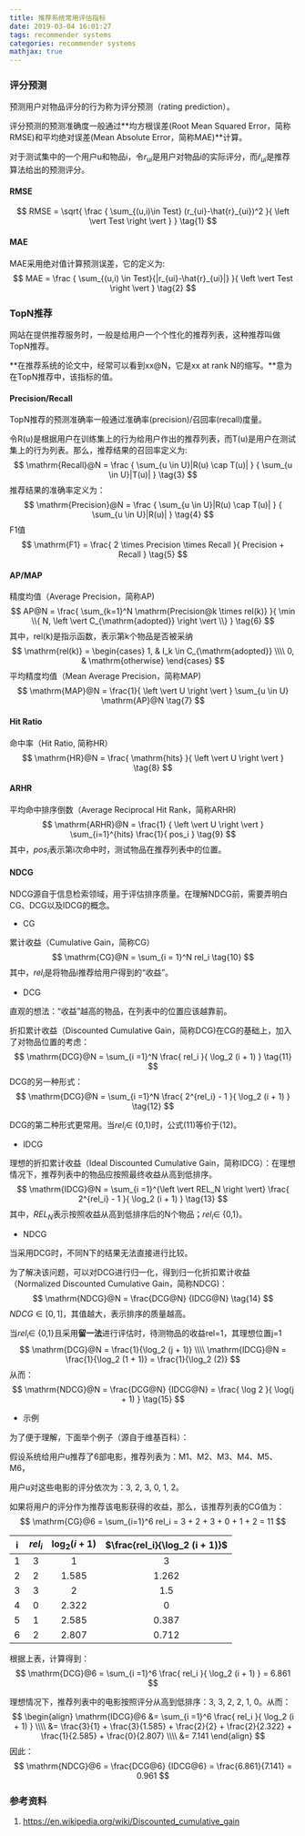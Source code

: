 ```yaml
---
title: 推荐系统常用评估指标
date: 2019-03-04 16:01:27
tags: recommender systems
categories: recommender systems
mathjax: true
---
```


<!--

### 推荐系统实验方法

在推荐系统中，主要有3种评测推荐效果的实验方法，即离线实验(offline experiment)、用户调查(user study) 和在线实验(online experiment)。

#### 离线实验

离线实验的方法一般由如下几个步骤构成:

(1) 通过日志系统获得用户行为数据，并按照一定格式生成一个标准的数据集; 

(2) 将数据集按照一定的规则分成训练集和测试集; 

(3) 在训练集上训练用户兴趣模型，在测试集上进行预测; 

(4) 通过事先定义的离线指标评测算法在测试集上的预测结果。

**好处**：不需要真实用户参与，可以直接快速地计算出来，从而方便、快速地测试大量不同的算法  

**缺点**：无法获得很多商业上关注的指标，如点击率、转化率等

#### 用户调查

用户调查需要有一些真实用户，让他们在需要测试的推荐系统上完成一些任务。在他们完成任务时，我们需要观察和记录他们的行为，并让他们回答一些问题。最后，我们需要通过分析他们的行为和答案了解测试系统的性能。

**优点**：可以获得很多体现用户主观感受的指标，相对在线实验风险很低，出现错误后很容易弥补

**缺点**：招募测试用户代价较大，很难组织大规模的测试用户，因此会使测试结果的统计意义不足。

#### 在线实验

在完成离线实验和必要的用户调查后，可以将推荐系统上线做AB测试，将它和旧的算法进行比较。

AB测试是一种很常用的在线评测算法的实验方法。它通过一定的规则将用户随机分成几组，并对不同组的用户采用不同的算法，然后通过统计不同组用户的各种不同的评测指标比较不同算法，比如可以统计不同组用户的点击率，通过点击率比较不同算法的性能。

**AB测试的优点**：可以公平获得不同算法实际在线时的性能指标，包括商业上关注的指标。
**AB测试的缺点**：周期比较长，必须进行长期的实验才能得到可靠的结果。

因此一般不会用AB测试测试所有的算法，而只是用它测试那些在离线实验和用户调查中表现很好的算法。

### 评测指标

在《推荐系统实践》中，作者列举了用户满意度、预测准确度、覆盖率、多样性、新颖性、惊喜度、信任度、实时性、健壮性和商业目标共十种推荐系统的评测指标，这里，我只选取了一部分。

#### 用户满意度

用户作为推荐系统的重要参与者，其满意度是评测推荐系统的最重要指标。但是，用户满意度没有办法离线计算，只能通过用户调查或者在线实验获得。

* 用户调查获得用户满意度主要是通过*调查问卷*的形式。

* 在在线系统中，用户满意度主要通过一些对用户行为的统计得到。比如在电子商务网站中，用户如果购买了推荐的商品，就表示他们在一定程度上满意。因此，我们可以利用购买率度量用户的满意度。此外，有些网站会通过设计一些用户反馈界面收集用户满意度。 更一般的情况下，我们可以用点击率、用户停留时间和转化率等指标度量用户的满意度。

#### 预测准确度

预测准确度度量一个推荐系统或者推荐算法预测用户行为的能力。

在计算该指标时需要有一个离线的数据集，该数据集包含用户的历史行为记录。然后，将该数据集通过时间分成训练集和测试集。最后，通过在训练集上建立用户的行为和兴趣模型预测用户在测试集上的行为，并计算预测行为和测试集上实际行为的重合度作为预测准确度。

由于离线的推荐算法有不同的研究方向，因此下面将针对不同的研究方向介绍它们的预测准确度指标。

 -->

### 评分预测

预测用户对物品评分的行为称为评分预测（rating prediction）。

评分预测的预测准确度一般通过**均方根误差(Root Mean Squared Error，简称RMSE)和平均绝对误差(Mean Absolute Error，简称MAE)**计算。

对于测试集中的一个用户u和物品i，令$r_{ui}$是用户对物品i的实际评分，而$\hat{r}_{ui}$是推荐算法给出的预测评分。

#### RMSE

$$
RMSE = \sqrt{ 
	\frac {
		\sum_{(u,i)\in Test} (r_{ui}-\hat{r}_{ui})^2
	}{
		\left \vert Test \right \vert
	} 
} \tag{1}
$$

#### MAE

MAE采用绝对值计算预测误差，它的定义为:
$$
MAE = \frac {
	\sum_{(u,i) \in Test}{|r_{ui}-\hat{r}_{ui}|}
}{
	\left \vert Test \right \vert
} \tag{2}
$$

### TopN推荐

网站在提供推荐服务时，一般是给用户一个个性化的推荐列表，这种推荐叫做TopN推荐。 

**在推荐系统的论文中，经常可以看到xx@N，它是xx at rank N的缩写。**意为在TopN推荐中，该指标的值。

#### Precision/Recall

TopN推荐的预测准确率一般通过准确率(precision)/召回率(recall)度量。 

令R(u)是根据用户在训练集上的行为给用户作出的推荐列表，而T(u)是用户在测试集上的行为列表。那么，推荐结果的召回率定义为:
$$
\mathrm{Recall}@N = \frac {
	\sum_{u \in U}|R(u) \cap T(u)|
} {
	\sum_{u \in U}|T(u)|
} \tag{3}
$$
推荐结果的准确率定义为：
$$
\mathrm{Precision}@N = \frac {
	\sum_{u \in U}|R(u) \cap T(u)|
} {
	\sum_{u \in U}|R(u)|
} \tag{4}
$$
F1值
$$
\mathrm{F1} = \frac{
    2 \times Precision \times Recall
}{
    Precision + Recall
} \tag{5}
$$

#### AP/MAP

精度均值（Average Precision，简称AP)
$$
AP@N = \frac{
    \sum_{k=1}^N 
    \mathrm{Precision@k \times rel(k)}
}{
    \min \\{
    	N, \left \vert C_{\mathrm{adopted}} \right \vert 
    \\}
} \tag{6}
$$
其中，rel(k)是指示函数，表示第k个物品是否被采纳
$$
\mathrm{rel(k)} = 
\begin{cases}
1, & I_k \in C_{\mathrm{adopted}} \\\\
0, & \mathrm{otherwise}
\end{cases}
$$
平均精度均值（Mean Average Precision，简称MAP)
$$
\mathrm{MAP}@N = \frac{1}{
    \left \vert U \right \vert
} 
\sum_{u \in U} \mathrm{AP}@N \tag{7}
$$

#### Hit Ratio

命中率（Hit Ratio, 简称HR）
$$
\mathrm{HR}@N = \frac{
	 \mathrm{hits}
}{
	\left \vert U \right \vert
} \tag{8}
$$

#### ARHR

平均命中排序倒数（Average Reciprocal Hit Rank，简称ARHR)
$$
\mathrm{ARHR}@N = \frac{1} {
    \left \vert U \right \vert
}
\sum_{i=1}^{hits} \frac{1}{
    pos_i
} \tag{9}
$$
其中，$pos_i$表示第i次命中时，测试物品在推荐列表中的位置。

#### NDCG

NDCG源自于信息检索领域，用于评估排序质量。在理解NDCG前，需要弄明白CG、DCG以及IDCG的概念。

* CG

累计收益（Cumulative Gain，简称CG）
$$
\mathrm{CG}@N = \sum_{i = 1}^N rel_i \tag{10}
$$
其中，$rel_i$是将物品i推荐给用户得到的“收益”。

* DCG

直观的想法：“收益”越高的物品，在列表中的位置应该越靠前。

折扣累计收益（Discounted Cumulative Gain，简称DCG)在CG的基础上，加入了对物品位置的考虑：
$$
\mathrm{DCG}@N = \sum_{i =1}^N 
\frac{
	rel_i
}{
  \log_2 (i + 1)
} \tag{11}
$$
DCG的另一种形式：
$$
\mathrm{DCG}@N = \sum_{i =1}^N 
\frac{
	2^{rel_i} - 1
}{
  \log_2 (i + 1)
} \tag{12}
$$

DCG的第二种形式更常用。当$rel_i \in$ &#123;0,1&#125;时，公式(11)等价于(12)。

* IDCG

理想的折扣累计收益（Ideal Discounted Cumulative Gain，简称IDCG）：在理想情况下，推荐列表中的物品应按照最终收益从高到低排序。
$$
\mathrm{IDCG}@N = \sum_{i =1}^{\left \vert REL_N \right \vert}
\frac{
	2^{rel_i} - 1
}{
    \log_2 (i + 1)
} \tag{13}
$$
其中，$REL_N$表示按照收益从高到低排序后的N个物品；$rel_i \in$ &#123;0,1&#125;。

* NDCG

当采用DCG时，不同N下的结果无法直接进行比较。

为了解决该问题，可以对DCG进行归一化，得到归一化折扣累计收益（Normalized Discounted Cumulative Gain，简称NDCG)：
$$
\mathrm{NDCG}@N = \frac{DCG@N} {IDCG@N} \tag{14}
$$
$NDCG \in [0,1]$，其值越大，表示排序的质量越高。

当$rel_i \in$ &#123;0,1&#125;且采用**留一法**进行评估时，待测物品的收益rel=1，其理想位置j=1
$$
\mathrm{DCG}@N = \frac{1}{\log_2 (j + 1)} \\\\
\mathrm{IDCG}@N = \frac{1}{\log_2 (1 + 1)} = \frac{1}{\log_2 (2)}
$$
从而：
$$
\mathrm{NDCG}@N = \frac{DCG@N} {IDCG@N} = \frac{ \log 2 }{ \log(j + 1) } \tag{15}
$$

* 示例

为了便于理解，下面举个例子（源自于维基百科）：

假设系统给用户u推荐了6部电影，推荐列表为：M1、M2、M3、M4、M5、M6，

用户u对这些电影的评分依次为：3, 2, 3, 0, 1, 2。

如果将用户的评分作为推荐该电影获得的收益，那么，该推荐列表的CG值为：
$$
\mathrm{CG}@6 = \sum_{i=1}^6 rel_i = 3 + 2 + 3 + 0 + 1 + 2 = 11
$$

|  i   | $rel_i$ | $\log_2 (i + 1)$ | $\frac{rel_i}{\log_2 (i + 1)}$ |
| :--: | :-----: | :--------------: | :----------------------------: |
|  1   |    3    |        1         |               3                |
|  2   |    2    |      1.585       |             1.262              |
|  3   |    3    |        2         |              1.5               |
|  4   |    0    |      2.322       |               0                |
|  5   |    1    |      2.585       |             0.387              |
|  6   |    2    |      2.807       |             0.712              |

根据上表，计算得到：
$$
\mathrm{DCG}@6 = \sum_{i =1}^6 
\frac{
	rel_i
}{
  \log_2 (i + 1)
} = 6.861
$$

理想情况下，推荐列表中的电影按照评分从高到低排序：3, 3, 2, 2, 1, 0。从而：
$$
\begin{align}
\mathrm{IDCG}@6 &= \sum_{i =1}^6 
\frac{
	rel_i
}{
  \log_2 (i + 1)
} \\\\
&= \frac{3}{1} + \frac{3}{1.585} + \frac{2}{2} + \frac{2}{2.322} + \frac{1}{2.585} + \frac{0}{2.807} \\\\
&= 7.141
\end{align}
$$
因此：
$$
\mathrm{NDCG}@6 = \frac{DCG@6} {IDCG@6} = \frac{6.861}{7.141} = 0.961 
$$

### 参考资料

1. https://en.wikipedia.org/wiki/Discounted_cumulative_gain

<!--

#### 信任度

度量推荐系统的信任度只能通过**问卷调查**的方式，询问用户是否信任推荐系统的推荐结果。

提高推荐系统的信任度主要有两种方法。

1.首先需要增加推荐系统的**透明度(transparency)**，而增加推荐系统透明度的主要办法是提供推荐解释。只有让用户了解推荐系统的运行机制，让用户认同推荐系统的运行机制，才会提高用户对推荐系统的信任度。

2.其次是考虑用户的社交网络信息，**利用用户的好友信息给用户做推荐**，并且用好友进行推荐解释。这是因为用户对他们的好友一般都比较信任，因此如果推荐的商品是好友购买过的，那么他们对推荐结果就会相对比较信任。

-->